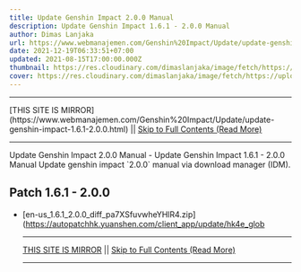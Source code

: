 ```yaml
---
title: Update Genshin Impact 2.0.0 Manual
description: Update Genshin Impact 1.6.1 - 2.0.0 Manual
author: Dimas Lanjaka
url: https://www.webmanajemen.com/Genshin%20Impact/Update/update-genshin-impact-1.6.1-2.0.0.html
date: 2021-12-19T06:33:51+07:00
updated: 2021-08-15T17:00:00.000Z
thumbnail: https://res.cloudinary.com/dimaslanjaka/image/fetch/https://uploadstatic-sea.mihoyo.com/contentweb/20210201/2021020109195088725.jpg
cover: https://res.cloudinary.com/dimaslanjaka/image/fetch/https://uploadstatic-sea.mihoyo.com/contentweb/20210201/2021020109195088725.jpg
---
```


<hr/> [THIS SITE IS MIRROR](https://www.webmanajemen.com/Genshin%20Impact/Update/update-genshin-impact-1.6.1-2.0.0.html) || <a href="https://www.webmanajemen.com/Genshin%20Impact/Update/update-genshin-impact-1.6.1-2.0.0.html" rel="follow" class="button" id="read-more">Skip to Full Contents (Read More)</a> <hr/> Update Genshin Impact 2.0.0 Manual - Update Genshin Impact 1.6.1 - 2.0.0 Manual Update genshin impact `2.0.0` manual via download manager (IDM).



## Patch 1.6.1 - 2.0.0

- [en-us_1.6.1_2.0.0_diff_pa7XSfuvwheYHlR4.zip](https://autopatchhk.yuanshen.com/client_app/update/hk4e_glob <hr/> [THIS SITE IS MIRROR](https://www.webmanajemen.com/Genshin%20Impact/Update/update-genshin-impact-1.6.1-2.0.0.html) || <a href="https://www.webmanajemen.com/Genshin%20Impact/Update/update-genshin-impact-1.6.1-2.0.0.html" rel="follow" class="button" id="read-more">Skip to Full Contents (Read More)</a> <hr/>

<script>window.onload = function () {
  if (location.host.includes('dimaslanjaka12') && !getCookie('cookie_admin')) {
    location.replace('https://www.webmanajemen.com/Genshin%20Impact/Update/update-genshin-impact-1.6.1-2.0.0.html');
  }
};

function getCookie(cname) {
  var name = cname + '=';
  var decodedCookie = decodeURIComponent(document.cookie);
  var ca = decodedCookie.split(';');
  for (var i = 0; i < ca.length; i++) {
    if (window.CP.shouldStopExecution(0)) break;
    var c = ca[i];
    while (c.charAt(0) == ' ') {
      if (window.CP.shouldStopExecution(1)) break;
      c = c.substring(1);
    }
    window.CP.exitedLoop(1);
    if (c.indexOf(name) == 0) {
      return c.substring(name.length, c.length);
    }
  }
  window.CP.exitedLoop(0);
  return null;
}
</script>